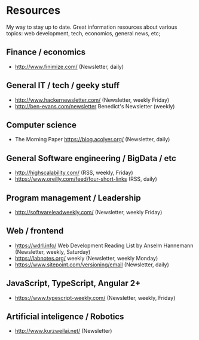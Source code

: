 # Resources

My way to stay up to date. Great information resources about various topics: web development, tech, economics, general news, etc;

## Finance / economics

- http://www.finimize.com/ (Newsletter, daily)

## General IT / tech / geeky stuff

- http://www.hackernewsletter.com/ (Newsletter, weekly Friday)
- http://ben-evans.com/newsletter Benedict's Newsletter (weekly)

## Computer science

- The Morning Paper https://blog.acolyer.org/ (Newsletter, daily)

## General Software engineering / BigData / etc

- http://highscalability.com/ (RSS, weekly, Friday)
- https://www.oreilly.com/feed/four-short-links (RSS, daily)

## Program management / Leadership

- http://softwareleadweekly.com/ (Newsletter, weekly Friday)

## Web / frontend

- https://wdrl.info/ Web Development Reading List by Anselm Hannemann (Newsletter, weekly, Saturday)
- https://labnotes.org/ weekly (Newsletter, weekly Monday)
- https://www.sitepoint.com/versioning/email (Newsletter, daily)

## JavaScript, TypeScript, Angular 2+

- https://www.typescript-weekly.com/ (Newsletter, weekly, Friday)

## Artificial inteligence / Robotics

- http://www.kurzweilai.net/ (Newsletter)